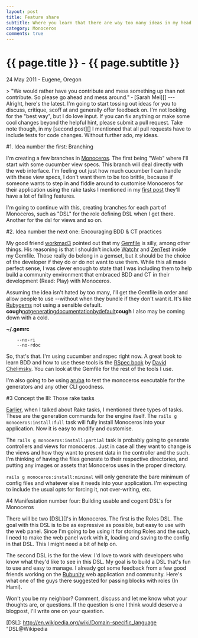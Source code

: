 ```yaml
---
layout: post
title: Feature share
subtitle: Where you learn that there are way too many ideas in my head
category: Monoceros
comments: true
---
```


{{ page.title }} - {{ page.subtitle }}
================
<p class="meta">24 May 2011 - Eugene, Oregon</p>
> "We would rather have you contribute and mess something up than not contribute. So please go ahead and mess around." &dash; [Sarah Mei][]
---
Alright, here's the latest. I'm going to start tossing out ideas for you to discuss, critique, scoff at and generally offer feedback on. I'm not looking for the "best way", but I do love input. If you can fix anything or make some cool changes beyond the helpful hint, please submit a pull request. Take note though, in my [second post][] I mentioned that all pull requests have to include tests for code changes. Without further ado, my ideas.

#1. Idea number the first: Branching

I'm creating a few branches in [Monoceros][]. The first being "Web" where I'll start with some cucumber view specs. This branch will deal directly with the web interface. I'm feeling out just how much cucumber I can handle with these view specs, I don't want them to be too brittle, because if someone wants to step in and fiddle around to customise Monoceros for their application using the rake tasks I mentioned in my [first post][] they'll have a lot of failing features.

I'm going to continue with this, creating branches for each part of Monoceros, such as "DSL" for the role defining DSL when I get there. Another for the dsl for views and so on.

#2. Idea number the next one: Encouraging BDD & CT practices

My good friend [workmad3][] pointed out that my [Gemfile][] is silly, among other things. His reasoning is that I shouldn't include [Watchr][] and [ZenTest][] inside my Gemfile. Those really do belong in a gemset, but it should be the choice of the developer if they do or do not want to use them. While this all made perfect sense, I was clever enough to state that I was including them to help build a community environment that embraced BDD and CT in their development (Read: Play) with Monoceros.

Assuming the idea isn't hated by too many, I'll get the Gemfile in order and allow people to use --without when they bundle if they don't want it. It's like [Rubygems][] not using a sensible default. **cough**[notgeneratingdocumentationbydefault][]**cough** I also may be coming down with a cold.

**~/.gemrc**

        --no-ri
        --no-rdoc

So, that's that. I'm using cucumber and rspec right now. A great book to learn BDD and how to use these tools is the [RSpec book][] by [David Chelimsky][]. You can look at the Gemfile for the rest of the tools I use.

I'm also going to be using [aruba][] to test the monoceros executable for the generators and any other CLI goodness.

#3 Concept the III: Those rake tasks

[Earlier][], when I talked about Rake tasks, I mentioned three types of tasks. These are the generation commands for the engine itself. The `rails g monoceros:install:full` task will fully install Monoceros into your application. Now it is easy to modify and customise.

The `rails g monoceros:install:partial` task is probably going to generate controllers and views for monoceros. Just in case all they want to change is the views and how they want to present data in the controller and the such. I'm thinking of having the files generate to their respective directories, and putting any images or assets that Monoceros uses in the proper directory.

`rails g monoceros:install:minimal` will only generate the bare minimum of config files and whatever else it needs into your application. I'm expecting to include the usual opts for forcing it, not over-writing, etc.

#4 Manifestation number four: Building usable and cogent DSL's for Monoceros

There will be two [DSL][]'s in Monoceros. The first is the Roles DSL. The goal with this DSL is to be as expressive as possible, but easy to use with the web panel. Since I'm going to be using it for storing Roles and the such, I need to make the web panel work with it, loading and saving to the config in that DSL. This I might need a bit of help on.

The second DSL is the for the view. I'd love to work with developers who know what they'd like to see in this DSL. My goal is to build a DSL that's fun to use and easy to manage. I already got some feedback from a few good friends working on the [Rubunity][] web application and community. Here's what one of the guys there suggested for passing blocks with roles (In Haml). <script src="https://gist.github.com/958822.js?file=show.html.haml"> </script>


Won't you be my neighbor? Comment, discuss and let me know what your thoughts are, or questions. If the question is one I think would deserve a blogpost, I'll write one on your question.

[Sarah Mei]: http://twitter.com/SarahMei "@SarahMei"
[Monoceros]: https://github.com/Spaceghost/Monoceros "Monoceros@Github"
[first post]: /Monoceros/2011/05/22/Monoceros-beginning.html#rake "Monoceros beginning - Rake tasks"
[second post]: /Monoceros/2011/05/23/A-confession.html#tests "A confession - Tests"
[workmad3]: https://github.com/workmad3 "Workmad3"
[Gemfile]: https://github.com/Spaceghost/Monoceros/blob/72f72f3eb8743685921c67c0cc17383c38029b74/Gemfile "Gemfile@Github"
[Watchr]: https://github.com/mynyml/watchr "Watchr@Github"
[ZenTest]: https://github.com/seattlerb/zentest "ZenTest@Github"
[Rubygems]: http://rubygems.org/
[notgeneratingdocumentationbydefault]: https://github.com/rubygems/rubygems/pull/42 "Pull request number 42"
[Rspec book]: http://pragprog.com/titles/achbd/the-rspec-book "The RSpec Book @ Pragprog"
[David Chelimsky]: https://github.com/dchelimsky "dchelimsky@Github"
[aruba]: https://github.com/cucumber/aruba "Aruba@Github"
[Earlier]: /Monoceros/2011/05/22/Monoceros-beginning.html#rake "Monoceros beginning - Rake tasks"
[Rubunity]: http://rubunity.com/ "Rubunity"
[DSL]: http://en.wikipedia.org/wiki/Domain-specific_language "DSL@Wikipedia

